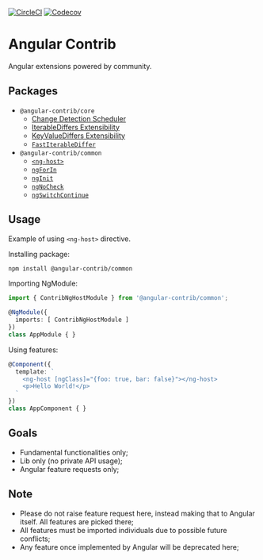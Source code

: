 [![CircleCI](https://img.shields.io/circleci/project/github/trotyl/angular-contrib.svg)](https://circleci.com/gh/trotyl/angular-contrib)
[![Codecov](https://img.shields.io/codecov/c/github/trotyl/angular-contrib.svg)](https://codecov.io/gh/trotyl/angular-contrib)


# Angular Contrib

Angular extensions powered by community.

## Packages

+ `@angular-contrib/core`
  + [Change Detection Scheduler][ChangeDetectionScheduler]
  + [IterableDiffers Extensibility][IterableDiffersExtensibility]
  + [KeyValueDiffers Extensibility][KeyValueDiffersExtensibility]
  + [`FastIterableDiffer`][FastIterableDiffer]
+ `@angular-contrib/common`
  + [`<ng-host>`][NgHost]
  + [`ngForIn`][NgForIn]
  + [`ngInit`][NgInit]
  + [`ngNoCheck`][NgNoCheck]
  + [`ngSwitchContinue`][NgSwitchContinue]

## Usage

Example of using `<ng-host>` directive.

Installing package:

```bash
npm install @angular-contrib/common
```

Importing NgModule:

```typescript
import { ContribNgHostModule } from '@angular-contrib/common';

@NgModule({
  imports: [ ContribNgHostModule ]
})
class AppModule { }
```

Using features:

```typescript
@Component({
  template: `
    <ng-host [ngClass]="{foo: true, bar: false}"></ng-host>
    <p>Hello World!</p>
  `
})
class AppComponent { }
```

## Goals

+ Fundamental functionalities only;
+ Lib only (no private API usage);
+ Angular feature requests only;

## Note

+ Please do not raise feature request here, instead making that to Angular itself. All features are picked there;
+ All features must be imported individuals due to possible future conflicts;
+ Any feature once implemented by Angular will be deprecated here;


[ChangeDetectionScheduler]: https://github.com/trotyl/angular-contrib/tree/master/projects/core/src/change-detection-scheduler
[FastIterableDiffer]: https://github.com/trotyl/angular-contrib/tree/master/projects/core/src/fast-iterable-differ
[IterableDiffersExtensibility]: https://github.com/trotyl/angular-contrib/tree/master/projects/core/src/iterable-differs
[KeyValueDiffersExtensibility]: https://github.com/trotyl/angular-contrib/tree/master/projects/core/src/key-value-differs
[NgForIn]: https://github.com/trotyl/angular-contrib/tree/master/projects/common/src/ng-for-in
[NgHost]: https://github.com/trotyl/angular-contrib/tree/master/projects/common/src/ng-host
[NgInit]: https://github.com/trotyl/angular-contrib/tree/master/projects/common/src/ng-init
[NgNoCheck]: https://github.com/trotyl/angular-contrib/tree/master/projects/common/src/ng-no-check
[NgSwitchContinue]: https://github.com/trotyl/angular-contrib/tree/master/projects/common/src/ng-switch-continue
